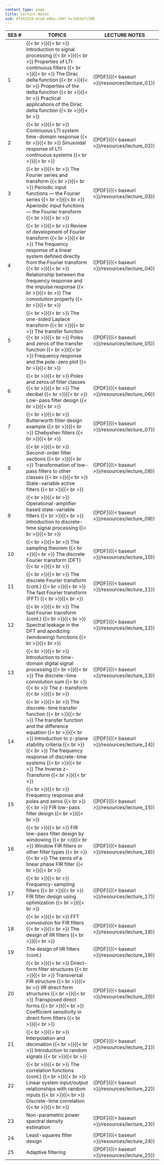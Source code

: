 ```yaml
---
content_type: page
title: Lecture Notes
uid: 4fa53234-4cad-e0ba-c94f-bc7ab3a7c7d0
---
```


| SES # | TOPICS | LECTURE NOTES |
| --- | --- | --- |
| 1 |  {{< br >}}{{< br >}} Introduction to signal processing {{< br >}}{{< br >}} Properties of LTI continuous filters {{< br >}}{{< br >}} The Dirac delta function {{< br >}}{{< br >}} Properties of the delta function {{< br >}}{{< br >}} Practical applications of the Dirac delta function {{< br >}}{{< br >}}  | ([PDF]({{< baseurl >}}/resources/lecture_01)) |
| 2 |  {{< br >}}{{< br >}} Continuous LTI system time-domain response {{< br >}}{{< br >}} Sinusoidal response of LTI continuous systems {{< br >}}{{< br >}}  | ([PDF]({{< baseurl >}}/resources/lecture_02)) |
| 3 |  {{< br >}}{{< br >}} The Fourier series and transform {{< br >}}{{< br >}} Periodic input functions — the Fourier series {{< br >}}{{< br >}} Aperiodic input functions — the Fourier transform {{< br >}}{{< br >}}  | ([PDF]({{< baseurl >}}/resources/lecture_03)) |
| 4 |  {{< br >}}{{< br >}} Review of development of Fourier transform {{< br >}}{{< br >}} The frequency response of a linear system defined directly from the Fourier transform {{< br >}}{{< br >}} Relationship between the frequency response and the impulse response {{< br >}}{{< br >}} The convolution property {{< br >}}{{< br >}}  | ([PDF]({{< baseurl >}}/resources/lecture_04)) |
| 5 |  {{< br >}}{{< br >}} The one-sided Laplace transform {{< br >}}{{< br >}} The transfer function {{< br >}}{{< br >}} Poles and zeros of the transfer function {{< br >}}{{< br >}} Frequency response and the pole-zero plot {{< br >}}{{< br >}}  | ([PDF]({{< baseurl >}}/resources/lecture_05)) |
| 6 |  {{< br >}}{{< br >}} Poles and zeros of filter classes {{< br >}}{{< br >}} The decibel {{< br >}}{{< br >}} Low-pass filter design {{< br >}}{{< br >}}  | ([PDF]({{< baseurl >}}/resources/lecture_06)) |
| 7 |  {{< br >}}{{< br >}} Butterworth filter design example {{< br >}}{{< br >}} Chebyshev filters {{< br >}}{{< br >}}  | ([PDF]({{< baseurl >}}/resources/lecture_07)) |
| 8 |  {{< br >}}{{< br >}} Second-order filter sections {{< br >}}{{< br >}} Transformation of low-pass filters to other classes {{< br >}}{{< br >}} State-variable active filters {{< br >}}{{< br >}}  | ([PDF]({{< baseurl >}}/resources/lecture_08)) |
| 9 |  {{< br >}}{{< br >}} Operational-amplifier based state-variable filters {{< br >}}{{< br >}} Introduction to discrete-time signal processing {{< br >}}{{< br >}}  | ([PDF]({{< baseurl >}}/resources/lecture_09)) |
| 10 |  {{< br >}}{{< br >}} The sampling theorem {{< br >}}{{< br >}} The discrete Fourier transform (DFT) {{< br >}}{{< br >}}  | ([PDF]({{< baseurl >}}/resources/lecture_10)) |
| 11 |  {{< br >}}{{< br >}} The discrete Fourier transform (cont.) {{< br >}}{{< br >}} The fast Fourier transform (FFT) {{< br >}}{{< br >}}  | ([PDF]({{< baseurl >}}/resources/lecture_11)) |
| 12 |  {{< br >}}{{< br >}} The fast Fourier transform (cont.) {{< br >}}{{< br >}} Spectral leakage in the DFT and apodizing (windowing) functions {{< br >}}{{< br >}}  | ([PDF]({{< baseurl >}}/resources/lecture_12)) |
| 13 |  {{< br >}}{{< br >}} Introduction to time-domain digital signal processing {{< br >}}{{< br >}} The discrete-time convolution sum {{< br >}}{{< br >}} The z-transform {{< br >}}{{< br >}}  | ([PDF]({{< baseurl >}}/resources/lecture_13)) |
| 14 |  {{< br >}}{{< br >}} The discrete-time transfer function {{< br >}}{{< br >}} The transfer function and the difference equation {{< br >}}{{< br >}} Introduction to z-plane stability criteria {{< br >}}{{< br >}} The frequency response of discrete-time systems {{< br >}}{{< br >}} The Inverse z-Transform {{< br >}}{{< br >}}  | ([PDF]({{< baseurl >}}/resources/lecture_14)) |
| 15 |  {{< br >}}{{< br >}} Frequency response and poles and zeros {{< br >}}{{< br >}} FIR low-pass filter design {{< br >}}{{< br >}}  | ([PDF]({{< baseurl >}}/resources/lecture_15)) |
| 16 |  {{< br >}}{{< br >}} FIR low-pass filter design by windowing {{< br >}}{{< br >}} Window FIR filters or other filter types {{< br >}}{{< br >}} The zeros of a linear phase FIR filter {{< br >}}{{< br >}}  | ([PDF]({{< baseurl >}}/resources/lecture_16)) |
| 17 |  {{< br >}}{{< br >}} Frequency-sampling filters {{< br >}}{{< br >}} FIR filter design using optimization {{< br >}}{{< br >}}  | ([PDF]({{< baseurl >}}/resources/lecture_17)) |
| 18 |  {{< br >}}{{< br >}} FFT convolution for FIR filters {{< br >}}{{< br >}} The design of IIR filters {{< br >}}{{< br >}}  | ([PDF]({{< baseurl >}}/resources/lecture_18)) |
| 19 | The design of IIR filters (cont.) | ([PDF]({{< baseurl >}}/resources/lecture_19)) |
| 20 |  {{< br >}}{{< br >}} Direct-form filter structures {{< br >}}{{< br >}} Transversal FIR structure {{< br >}}{{< br >}} IIR direct form structures {{< br >}}{{< br >}} Transposed direct forms {{< br >}}{{< br >}} Coefficient sensitivity in direct form filters {{< br >}}{{< br >}}  | ([PDF]({{< baseurl >}}/resources/lecture_20)) |
| 21 |  {{< br >}}{{< br >}} Interpolation and decimation {{< br >}}{{< br >}} Introduction to random signals {{< br >}}{{< br >}}  | ([PDF]({{< baseurl >}}/resources/lecture_21)) |
| 22 |  {{< br >}}{{< br >}} The correlation functions (cont.) {{< br >}}{{< br >}} Linear system input/output relationships with random inputs {{< br >}}{{< br >}} Discrete-time correlation {{< br >}}{{< br >}}  | ([PDF]({{< baseurl >}}/resources/lecture_22)) |
| 23 | Non-parametric power spectral density estimation | ([PDF]({{< baseurl >}}/resources/lecture_23)) |
| 24 | Least-squares filter design | ([PDF]({{< baseurl >}}/resources/lecture_24)) |
| 25 | Adaptive filtering | ([PDF]({{< baseurl >}}/resources/lecture_25))